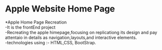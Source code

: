 # Apple Website Home Page
*Apple Home Page Recreation
<br>
-It is the frontEnd project 
<br>
-Recreating the apple himepage,focusing on replicationg its design and
pay attentaio in details as navigation,layouts,and interactive elements.
<br>
-technologies using :- HTML,CSS, BootStrap.
